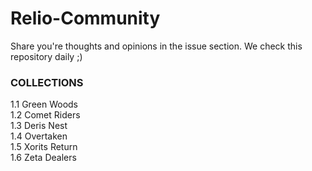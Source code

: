 # Relio-Community
Share you're thoughts and opinions in the issue section. We check this repository daily ;)

### COLLECTIONS
1.1 Green Woods \
1.2 Comet Riders \
1.3 Deris Nest \
1.4 Overtaken \
1.5 Xorits Return \
1.6 Zeta Dealers 
